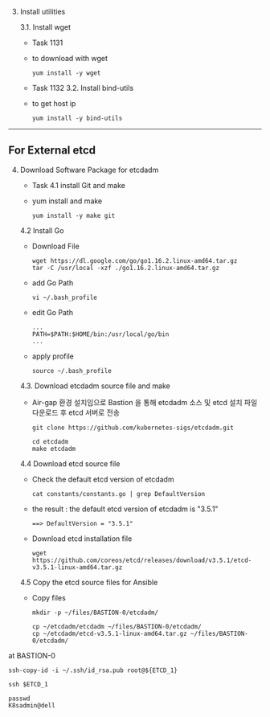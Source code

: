 


3. Install utilities
          
    3.1. Install wget


    - Task 1131
    - to download with wget 
          
          yum install -y wget


    - Task 1132
    3.2. Install bind-utils
                   
    - to get host ip 
          
          yum install -y bind-utils
---
## **For External etcd**


4. Download Software Package for etcdadm
    

    - Task 
    4.1 install Git and make
    - yum install and make

          yum install -y make git

    4.2 Install Go
    - Download File

          wget https://dl.google.com/go/go1.16.2.linux-amd64.tar.gz
          tar -C /usr/local -xzf ./go1.16.2.linux-amd64.tar.gz

    - add Go Path

          vi ~/.bash_profile

    - edit Go Path
    
          ...
          PATH=$PATH:$HOME/bin:/usr/local/go/bin
          ...
    
    - apply profile 

          source ~/.bash_profile

    4.3. Download etcdadm source file and make
    - Air-gap 환경 설치임으로 Bastion 을 통해 etcdadm 소스 및 etcd 설치 파일 다운로드 후 etcd 서버로 전송

          git clone https://github.com/kubernetes-sigs/etcdadm.git

          cd etcdadm
          make etcdadm 

    4.4 Download etcd source file

    - Check the default etcd version of etcdadm
    
          cat constants/constants.go | grep DefaultVersion

    - the result : the default etcd version of etcdadm is "3.5.1"

          ==> DefaultVersion = "3.5.1"

    - Download etcd installation file

          wget https://github.com/coreos/etcd/releases/download/v3.5.1/etcd-v3.5.1-linux-amd64.tar.gz
          
 
    4.5 Copy the etcd source files for Ansible

    - Copy files
    
          mkdir -p ~/files/BASTION-0/etcdadm/

          cp ~/etcdadm/etcdadm ~/files/BASTION-0/etcdadm/
          cp ~/etcdadm/etcd-v3.5.1-linux-amd64.tar.gz ~/files/BASTION-0/etcdadm/


at BASTION-0



    ssh-copy-id -i ~/.ssh/id_rsa.pub root@${ETCD_1}

    ssh $ETCD_1

    passwd
    K8sadmin@dell






